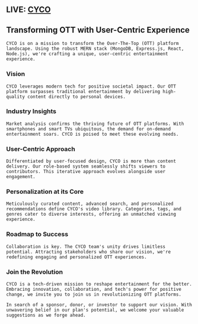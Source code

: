 ## LIVE: [CYCO](https://cyco-inc.netlify.app)

## Transforming OTT with User-Centric Experience

`CYCO is on a mission to transform the Over-The-Top (OTT) platform landscape. Using the robust MERN stack (MongoDB, Express.js, React, Node.js), we're crafting a unique, user-centric entertainment experience.`

### Vision

`CYCO leverages modern tech for positive societal impact. Our OTT platform surpasses traditional entertainment by delivering high-quality content directly to personal devices.`

### Industry Insights

`Market analysis confirms the thriving future of OTT platforms. With smartphones and smart TVs ubiquitous, the demand for on-demand entertainment soars. CYCO is poised to meet these evolving needs.`

### User-Centric Approach

`Differentiated by user-focused design, CYCO is more than content delivery. Our role-based system seamlessly shifts viewers to contributors. This iterative approach evolves alongside user engagement.`

### Personalization at its Core

`Meticulously curated content, advanced search, and personalized recommendations define CYCO's video library. Categories, tags, and genres cater to diverse interests, offering an unmatched viewing experience.`

### Roadmap to Success

`Collaboration is key. The CYCO team's unity drives limitless potential. Attracting stakeholders who share our vision, we're redefining engaging and personalized OTT experiences.`

### Join the Revolution

`CYCO is a tech-driven mission to reshape entertainment for the better. Embracing innovation, collaboration, and tech's power for positive change, we invite you to join us in revolutionizing OTT platforms.`

`In search of a sponsor, donor, or investor to support our vision. With unwavering belief in our plan's potential, we welcome your valuable suggestions as we forge ahead.`
